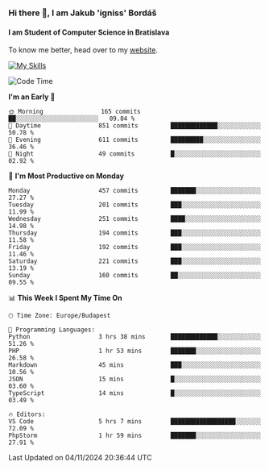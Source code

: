 ### Hi there 👋, I am Jakub 'igniss' Bordáš

#### I am Student of Computer Science in Bratislava
To know me better, head over to my [website](https://bordas.sk).

[![My Skills](https://skillicons.dev/icons?i=js,html,css,figma,svelte,java,kotlin,python,postgresql,typescript,nest,nodejs)](https://bordas.sk)


<!--START_SECTION:waka-->
![Code Time](http://img.shields.io/badge/Code%20Time-1%2C560%20hrs%2055%20mins-blue)

**I'm an Early 🐤** 

```text
🌞 Morning                165 commits         ██░░░░░░░░░░░░░░░░░░░░░░░   09.84 % 
🌆 Daytime                851 commits         █████████████░░░░░░░░░░░░   50.78 % 
🌃 Evening                611 commits         █████████░░░░░░░░░░░░░░░░   36.46 % 
🌙 Night                  49 commits          █░░░░░░░░░░░░░░░░░░░░░░░░   02.92 % 
```
📅 **I'm Most Productive on Monday** 

```text
Monday                   457 commits         ███████░░░░░░░░░░░░░░░░░░   27.27 % 
Tuesday                  201 commits         ███░░░░░░░░░░░░░░░░░░░░░░   11.99 % 
Wednesday                251 commits         ████░░░░░░░░░░░░░░░░░░░░░   14.98 % 
Thursday                 194 commits         ███░░░░░░░░░░░░░░░░░░░░░░   11.58 % 
Friday                   192 commits         ███░░░░░░░░░░░░░░░░░░░░░░   11.46 % 
Saturday                 221 commits         ███░░░░░░░░░░░░░░░░░░░░░░   13.19 % 
Sunday                   160 commits         ██░░░░░░░░░░░░░░░░░░░░░░░   09.55 % 
```


📊 **This Week I Spent My Time On** 

```text
🕑︎ Time Zone: Europe/Budapest

💬 Programming Languages: 
Python                   3 hrs 38 mins       █████████████░░░░░░░░░░░░   51.26 % 
PHP                      1 hr 53 mins        ███████░░░░░░░░░░░░░░░░░░   26.58 % 
Markdown                 45 mins             ███░░░░░░░░░░░░░░░░░░░░░░   10.56 % 
JSON                     15 mins             █░░░░░░░░░░░░░░░░░░░░░░░░   03.60 % 
TypeScript               14 mins             █░░░░░░░░░░░░░░░░░░░░░░░░   03.49 % 

🔥 Editors: 
VS Code                  5 hrs 7 mins        ██████████████████░░░░░░░   72.09 % 
PhpStorm                 1 hr 59 mins        ███████░░░░░░░░░░░░░░░░░░   27.91 % 
```


 Last Updated on 04/11/2024 20:36:44 UTC
<!--END_SECTION:waka-->
